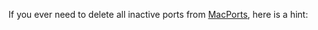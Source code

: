 
If you ever need to delete all inactive ports from [MacPorts](http://www.macports.org "MacPorts"), here is a hint:  
<script src="https://gist.github.com/feffi/5394743.js"></script>



